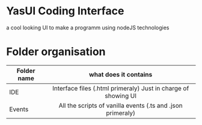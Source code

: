 # YasUI Coding Interface
a cool looking UI to make a programm using nodeJS technologies
# Folder organisation
| Folder name         | what does it contains
|--------------|:-----:|
| IDE |  Interface files (.html primeraly) Just in charge of showing UI|
| Events |  All the scripts of vanilla events (.ts and .json primeraly) |